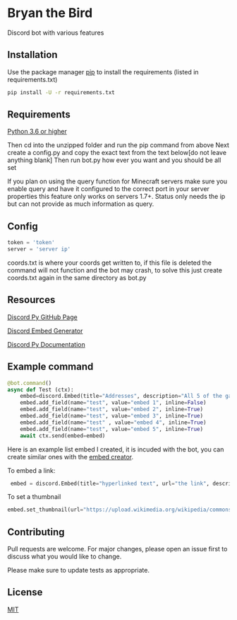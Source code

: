 
# Bryan the Bird

Discord bot with various features

## Installation

Use the package manager [pip](https://pip.pypa.io/en/stable/) to install the requirements (listed in requirements.txt)

```bash
pip install -U -r requirements.txt
```

## Requirements
[Python 3.6 or higher](https://www.python.org/downloads/release/python-360/)

Then cd into the unzipped folder and run the pip command from above
Next create a config.py and copy the exact text from the text below[do not leave anything blank]
Then run bot.py how ever you want and you should be all set

If you plan on using the query function for Minecraft servers make sure you enable query and have it configured to the correct port in your server properties this feature only works on servers 1.7+. Status only needs the ip but can not provide as much information as query. 

## Config


```python
token = 'token'
server = 'server ip'

```
coords.txt is where your coords get written to, if this file is deleted the command will not function and the bot may crash, to solve this just create coords.txt again in the same directory as bot.py


## Resources 

[Discord Py GitHub Page](https://github.com/Rapptz/discord.py)

[Discord Embed Generator](https://cog-creators.github.io/discord-embed-sandbox/)

[Discord Py Documentation](https://discordpy.readthedocs.io/en/latest/index.html)

## Example command

```py
@bot.command()
async def Test (ctx):
    embed=discord.Embed(title="Addresses", description="All 5 of the gang members Addresses ", color=0xeee657)
    embed.add_field(name="test", value="embed 1", inline=False)
    embed.add_field(name="test", value="embed 2", inline=True)
    embed.add_field(name="test", value="embed 3", inline=True)
    embed.add_field(name="test" , value="embed 4", inline=True)
    embed.add_field(name="test", value="embed 5", inline=True)
    await ctx.send(embed=embed)
```

Here is an example list embed I created, it is incuded with the bot, you can create similar ones with the [embed creator](https://cog-creators.github.io/discord-embed-sandbox/).

To embed a link:
```py
 embed = discord.Embed(title="hyperlinked text", url="the link", description="description under or next to link" , color="yourcolor"
```

To set a thumbnail
```py
embed.set_thumbnail(url="https://upload.wikimedia.org/wikipedia/commons/f/f3/Erithacus_rubecula_with_cocked_head.jpg")
```

## Contributing
Pull requests are welcome. For major changes, please open an issue first to discuss what you would like to change.

Please make sure to update tests as appropriate.

## License
[MIT](https://choosealicense.com/licenses/mit/)

